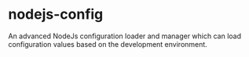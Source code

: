 nodejs-config
=============

An advanced NodeJs configuration loader and manager which can load configuration values based on the development environment.
